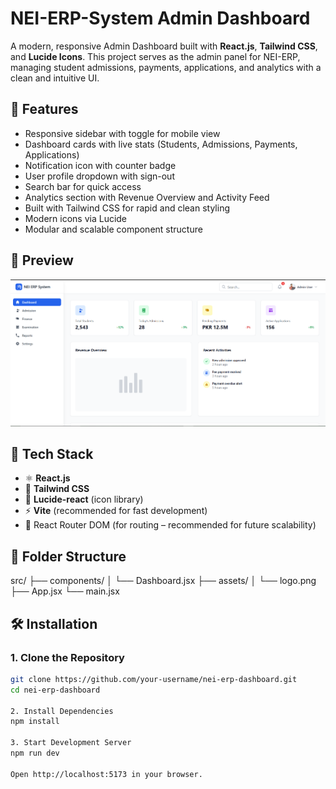 # NEI-ERP-System Admin Dashboard

A modern, responsive Admin Dashboard built with **React.js**, **Tailwind CSS**, and **Lucide Icons**. This project serves as the admin panel for NEI-ERP, managing student admissions, payments, applications, and analytics with a clean and intuitive UI.

## 🚀 Features

- Responsive sidebar with toggle for mobile view
- Dashboard cards with live stats (Students, Admissions, Payments, Applications)
- Notification icon with counter badge
- User profile dropdown with sign-out
- Search bar for quick access
- Analytics section with Revenue Overview and Activity Feed
- Built with Tailwind CSS for rapid and clean styling
- Modern icons via Lucide
- Modular and scalable component structure

## 📸 Preview

![Admin Dashboard](./Admin-Dashboard.PNG)

## 🧱 Tech Stack

- ⚛️ **React.js**
- 🎨 **Tailwind CSS**
- 🧭 **Lucide-react** (icon library)
- ⚡ **Vite** (recommended for fast development)
- 🧩 React Router DOM (for routing – recommended for future scalability)

## 📂 Folder Structure
src/
├── components/
│ └── Dashboard.jsx
├── assets/
│ └── logo.png
├── App.jsx
└── main.jsx


## 🛠️ Installation

### 1. Clone the Repository

```bash
git clone https://github.com/your-username/nei-erp-dashboard.git
cd nei-erp-dashboard

2. Install Dependencies
npm install

3. Start Development Server
npm run dev

Open http://localhost:5173 in your browser.

